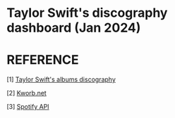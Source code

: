 # Taylor Swift's discography dashboard (Jan 2024)

# REFERENCE
[1] [Taylor Swift's albums discography](https://en.wikipedia.org/wiki/Taylor_Swift_albums_discography)

[2] [Kworb.net](https://kworb.net/)

[3] [Spotify API](https://developer.spotify.com/documentation/web-api)
